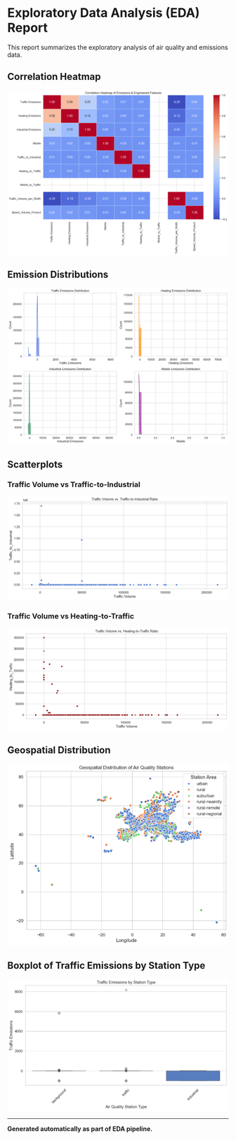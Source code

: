 
# Exploratory Data Analysis (EDA) Report

This report summarizes the exploratory analysis of air quality and emissions data.

## Correlation Heatmap
![Correlation Heatmap](correlation_heatmap.png)

## Emission Distributions
![Emission Distributions](emission_distributions.png)

## Scatterplots
### Traffic Volume vs Traffic-to-Industrial
![Traffic vs Industrial](traffic_vs_industrial.png)

### Traffic Volume vs Heating-to-Traffic
![Traffic vs Heating](traffic_vs_heating.png)

## Geospatial Distribution
![Geospatial Distribution](geospatial_distribution.png)

## Boxplot of Traffic Emissions by Station Type
![Boxplot](boxplot_station_type.png)

---

**Generated automatically as part of EDA pipeline.**
